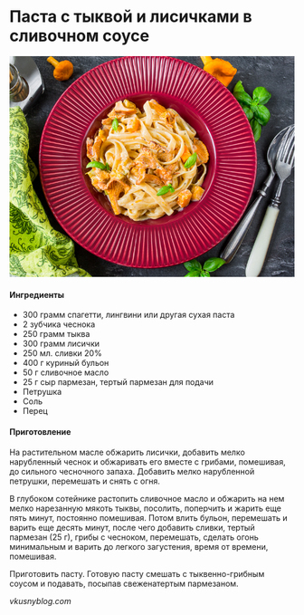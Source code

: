 ﻿---
image: ../../pics/pasta-s-tykvoi-i-lisichkami-1.jpg
---
# Паста с тыквой и лисичками в сливочном соусе

![Паста с тыквой и лисичками в сливочном соусе](../../pics/pasta-s-tykvoi-i-lisichkami-1.jpg)

#### Ингредиенты

* 300 грамм спагетти, лингвини или другая сухая паста
* 2 зубчика чеснока
* 250 грамм тыква
* 300 грамм лисички
* 250 мл. сливки 20%
* 400 г куриный бульон
* 50 г сливочное масло
* 25 г сыр пармезан, тертый пармезан для подачи
* Петрушка
* Соль
* Перец

#### Приготовление

На растительном масле обжарить лисички, добавить мелко нарубленный чеснок и обжаривать его вместе с грибами, помешивая, до сильного чесночного запаха. Добавить мелко нарубленной петрушки, перемешать и снять с огня.

В глубоком сотейнике растопить сливочное масло и обжарить на нем мелко нарезанную мякоть тыквы, посолить, поперчить и жарить еще пять минут, постоянно помешивая. Потом влить бульон, перемешать и варить еще десять минут, после ­чего добавить сливки, тертый пармезан \(25 г\), грибы с чесноком, перемешать, сделать огонь минимальным и варить до легкого загустения, время от времени, помешивая.

Приготовить пасту. Готовую пасту смешать с тыквенно-грибным соусом и подавать, посыпав свеженатертым пармезаном.

*vkusnyblog.com*
